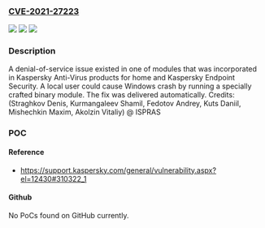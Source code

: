 ### [CVE-2021-27223](https://cve.mitre.org/cgi-bin/cvename.cgi?name=CVE-2021-27223)
![](https://img.shields.io/static/v1?label=Product&message=Kaspersky%20Anti-Virus%20products%20for%20home%20and%20Kaspersky%20Endpoint%20Security&color=blue)
![](https://img.shields.io/static/v1?label=Version&message=with%20antivirus%20databases%20released%20before%20June%202021%20&color=brightgreen)
![](https://img.shields.io/static/v1?label=Vulnerability&message=Denial-of-Service%20(DoS)&color=brightgreen)

### Description

A denial-of-service issue existed in one of modules that was incorporated in Kaspersky Anti-Virus products for home and Kaspersky Endpoint Security. A local user could cause Windows crash by running a specially crafted binary module. The fix was delivered automatically. Credits: (Straghkov Denis, Kurmangaleev Shamil, Fedotov Andrey, Kuts Daniil, Mishechkin Maxim, Akolzin Vitaliy) @ ISPRAS

### POC

#### Reference
- https://support.kaspersky.com/general/vulnerability.aspx?el=12430#310322_1

#### Github
No PoCs found on GitHub currently.

